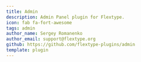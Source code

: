 ```yaml
---
title: Admin
description: Admin Panel plugin for Flextype.
icon: fab fa-fort-awesome
tags: admin
author_name: Sergey Romanenko
author_email: support@flextype.org
github: https://github.com/flextype-plugins/admin
template: plugin
---
```

